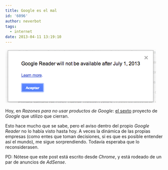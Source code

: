```yaml
---
title: Google es el mal
id: '6096'
author: neverbot
tags:
  - internet
date: 2013-04-11 13:19:10
---
```


[![Google es el mal](./google-es-el-mal/Captura-de-pantalla-2013-04-11-a-las-13.08.40.png)](https://neverbot.com/wp-content/uploads/2013/04/Captura-de-pantalla-2013-04-11-a-las-13.08.40.png)

Hoy, en _Razones para no usar productos de Google_: [el sexto](http://www.slate.com/articles/technology/map_of_the_week/2013/03/google_reader_joins_graveyard_of_dead_google_products.html) proyecto de _Google_ que utilizo que cierran.

Esto hace mucho que se sabe, pero el aviso dentro del propio _Google Reader_ no lo había visto hasta hoy. A veces la dinámica de las propias empresas (como entes que toman decisiones, si es que es posible entender así el mundo), me sigue sorprendiendo. Todavía esperaba que lo reconsiderasen.

PD: Nótese que este post está escrito desde _Chrome_, y está rodeado de un par de anuncios de _AdSense_.